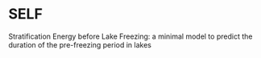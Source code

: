 # SELF
Stratification Energy before Lake Freezing: a minimal model to predict the duration of the pre-freezing period in lakes
